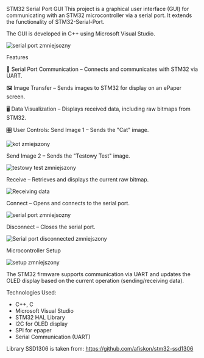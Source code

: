 STM32 Serial Port GUI
This project is a graphical user interface (GUI) for communicating with an STM32 microcontroller via a serial port. It extends the functionality of STM32-Serial-Port.

The GUI is developed in C++ using Microsoft Visual Studio.

![serial port zmniejsozny](https://github.com/user-attachments/assets/15528062-86e1-4828-8320-7d1b7a8b3489)

Features

📡 Serial Port Communication – Connects and communicates with STM32 via UART.

🖼 Image Transfer – Sends images to STM32 for display on an ePaper screen.

🖥 Data Visualization – Displays received data, including raw bitmaps from STM32.

🎛 User Controls:
Send Image 1 – Sends the "Cat" image.


![kot zmiejszony](https://github.com/user-attachments/assets/17e704ff-2cc8-4da4-89e9-630a8ccda609)

Send Image 2 – Sends the "Testowy Test" image.

![testowy test zmniejszony](https://github.com/user-attachments/assets/1b2e4ac9-b96e-430d-b055-8690247ff4b8)

Receive – Retrieves and displays the current raw bitmap.

![Receiving data](https://github.com/user-attachments/assets/09c4d509-562d-40d3-a06b-2aa53665942c)


Connect – Opens and connects to the serial port.

![serial port zmniejsozny](https://github.com/user-attachments/assets/4ba19510-5d90-490f-a901-21921af8a307)


Disconnect – Closes the serial port.

![Serial port disconnected zmniejszony](https://github.com/user-attachments/assets/5469bc22-6a36-4218-9618-9694cf3b64f0)

Microcontroller Setup

![setup zmniejszony](https://github.com/user-attachments/assets/cb584a66-0ad6-4a84-8ce5-2ffc63cce829)

The STM32 firmware supports communication via UART and updates the OLED display based on the current operation (sending/receiving data).


Technologies Used:
-  C++, C
-  Microsoft Visual Studio
- STM32 HAL Library
- I2C for OLED display
- SPI for epaper 
- Serial Communication (UART)

Library SSD1306 is taken from: https://github.com/afiskon/stm32-ssd1306

